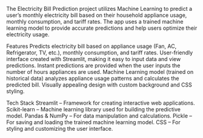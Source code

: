The Electricity Bill Prediction project utilizes Machine Learning to predict a user’s monthly electricity bill based on their household appliance usage, monthly consumption, and tariff rates. The app uses a trained machine learning model to provide accurate predictions and help users optimize their electricity usage.

Features
Predicts electricity bill based on appliance usage (Fan, AC, Refrigerator, TV, etc.), monthly consumption, and tariff rates.
User-friendly interface created with Streamlit, making it easy to input data and view predictions.
Instant predictions are provided when the user inputs the number of hours appliances are used.
Machine Learning model (trained on historical data) analyzes appliance usage patterns and calculates the predicted bill.
Visually appealing design with custom background and CSS styling.


Tech Stack
Streamlit – Framework for creating interactive web applications.
Scikit-learn – Machine learning library used for building the predictive model.
Pandas & NumPy – For data manipulation and calculations.
Pickle – For saving and loading the trained machine learning model.
CSS – For styling and customizing the user interface.
